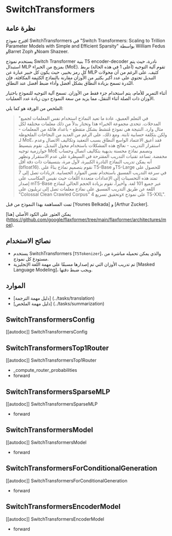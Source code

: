 # SwitchTransformers

## نظرة عامة

اقترح نموذج SwitchTransformers في "Switch Transformers: Scaling to Trillion Parameter Models with Simple and Efficient Sparsity" بواسطة William Fedus وBarret Zoph وNoam Shazeer.

يستخدم نموذج Switch Transformer بنية T5 encoder-decoder نادرة، حيث يتم استبدال MLP بمزيج من الخبراء (MoE). تقوم آلية التوجيه (أعلى 1 في هذه الحالة) بربط كل رمز بخبير، حيث يكون كل خبير عبارة عن MLP كثيف. على الرغم من أن محولات التبديل تحتوي على عدد أكبر بكثير من الأوزان مقارنة بالنماذج الكثيفة المكافئة، فإن النُدرة تسمح بزيادة النطاق بشكل أفضل وأداء ضبط أفضل عند النطاق.

أثناء التمرير للأمام، يتم استخدام جزء فقط من الأوزان. تسمح آلية التوجيه للنموذج باختيار الأوزان ذات الصلة أثناء التنقل، مما يزيد من سعة النموذج دون زيادة عدد العمليات.

الملخص من الورقة هو كما يلي:

> "في التعلم العميق، عادة ما تعيد النماذج استخدام نفس المعلمات لجميع المدخلات. تتحدى مجموعة الخبراء هذا وتختار بدلاً من ذلك معلمات مختلفة لكل مثال وارد. النتيجة هي نموذج مُنشط بشكل متقطع - بأعداد هائلة من المعلمات - ولكن بتكلفة حسابية ثابتة. ومع ذلك، على الرغم من العديد من النجاحات الملحوظة لـ MoE، فقد أعيق الاعتماد الواسع النطاق بسبب التعقيد وتكاليف الاتصال وعدم استقرار التدريب - نعالج هذه المشكلات باستخدام محول التبديل. نقوم بتبسيط خوارزمية توجيه MoE ونصمم نماذج محسنة بديهية بتكاليف اتصال وحساب مخفضة. تساعد تقنيات التدريب المقترحة في السيطرة على عدم الاستقرار ونظهر أنه يمكن تدريب النماذج النادرة الكبيرة، لأول مرة، بتنسيقات ذات دقة أقل (bfloat16). نقوم بتصميم نماذج بناءً على T5-Base وT5-Large للحصول على زيادات تصل إلى 7x في سرعة التدريب المسبق باستخدام نفس الموارد الحسابية. تمتد هذه التحسينات إلى الإعدادات متعددة اللغات حيث نقيس المكاسب على إصدار mT5-Base عبر جميع 101 لغة. وأخيراً، نقوم بزيادة الحجم الحالي لنماذج اللغة عن طريق التدريب المسبق على نماذج معلمات تصل إلى تريليون على "Colossal Clean Crawled Corpus" وتحقيق تسريع 4x على نموذج T5-XXL".

تمت المساهمة بهذا النموذج من قبل [Younes Belkada] و [Arthur Zucker].

يمكن العثور على الكود الأصلي [هنا] (https://github.com/google/flaxformer/tree/main/flaxformer/architectures/moe).

## نصائح الاستخدام

- يستخدم SwitchTransformers [`T5Tokenizer`]، والذي يمكن تحميله مباشرة من مستودع كل نموذج.
- تم تدريب الأوزان التي تم إصدارها مسبقًا على مهمة اللغة الإنجليزية [Masked Language Modeling]، ويجب ضبط دقتها.

## الموارد

- [دليل مهمة الترجمة] (../tasks/translation)
- [دليل مهمة الملخص] (../tasks/summarization)

## SwitchTransformersConfig

[[autodoc]] SwitchTransformersConfig

## SwitchTransformersTop1Router

[[autodoc]] SwitchTransformersTop1Router

- _compute_router_probabilities
- forward

## SwitchTransformersSparseMLP

[[autodoc]] SwitchTransformersSparseMLP

- forward

## SwitchTransformersModel

[[autodoc]] SwitchTransformersModel

- forward

## SwitchTransformersForConditionalGeneration

[[autodoc]] SwitchTransformersForConditionalGeneration

- forward

## SwitchTransformersEncoderModel

[[autodoc]] SwitchTransformersEncoderModel

- forward